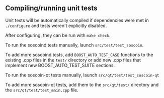 Compiling/running unit tests
------------------------------------

Unit tests will be automatically compiled if dependencies were met in `./configure`
and tests weren't explicitly disabled.

After configuring, they can be run with `make check`.

To run the soscoind tests manually, launch `src/test/test_soscoin`.

To add more soscoind tests, add `BOOST_AUTO_TEST_CASE` functions to the existing
.cpp files in the `test/` directory or add new .cpp files that
implement new BOOST_AUTO_TEST_SUITE sections.

To run the soscoin-qt tests manually, launch `src/qt/test/test_soscoin-qt`

To add more soscoin-qt tests, add them to the `src/qt/test/` directory and
the `src/qt/test/test_main.cpp` file.
